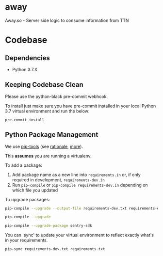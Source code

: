 # away
Away.so - Server side logic to consume information from TTN

# Codebase

## Dependencies

- Python 3.7.X

## Keeping Codebase Clean

Please use the python-black pre-commit webhook.

To install just make sure you have pre-commit installed in your local Python 3.7 virtual environment and run the below:

```pre-commit install```

## Python Package Management

We use [pip-tools](https://github.com/jazzband/pip-tools/) (see [rationale](https://nvie.com/posts/pin-your-packages/), [more](https://hynek.me/articles/python-app-deps-2018/)).

This **assumes** you are running a virtualenv.

To add a package:

1. Add package name as a new line into `requirements.in` or, if only required in development, `requirements-dev.in`
2. Run `pip-compile` or `pip-compile requirements-dev.in` depending on which file you updated

To upgrade packages:

```sh
pip-compile --upgrade --output-file requirements-dev.txt requirements-dev.in

pip-compile --upgrade

pip-compile --upgrade-package sentry-sdk
```

You can 'sync' to update your virtual environment to reflect exactly what's in your requirements.

```sh
pip-sync requirements-dev.txt requirements.txt
```

